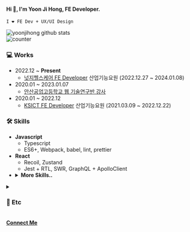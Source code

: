 #### Hi 👋, I'm Yoon Ji Hong, FE Developer. 
`I ❤️ FE Dev + UX/UI Design`



![yoonjihong github stats](https://github-readme-stats.vercel.app/api?username=yoonjihong&count_private=true&show_icons=true&theme=monokai)      
![counter](https://komarev.com/ghpvc/?username=yoonjihong)    

<!-- ### FE Developer -->


### 💻 Works
- 2022.12 ~ **Present** 
  - <a href="https://www.cashwalk.co/">넛지헬스케어 FE Developer</a> 산업기능요원 (2022.12.27 ~ 2024.01.08)
- 2020.01 ~ 2023.01.07  
  - <a href="https://jiiiihong.tistory.com/" target="_blank">안산공업고등학교 웹 기술연구반 강사</a>
- 2020.01 ~ 2022.12
  - <a href="http://ksict.com/">KSICT FE Developer</a> 산업기능요원 (2021.03.09 ~ 2022.12.22)

### 🛠 Skills
- **Javascript**
  - Typescript
  - ES6+, Webpack, babel, lint, prettier
- **React**
  - Recoil, Zustand
  - Jest + RTL, SWR, GraphQL + ApolloClient
- <details>
  <summary><b>More Skills..</b></summary>
  <ul>
    <li>Vue</li>
    <li>HTML</li>
    <li>
      CSS
      <ul>
        <li>scss, sass</li>
        <li>Styled-component, material-ui, AntD</li>
      </ul>
     </li>
     <li>PHP</li>
    <li>Mysql</li>
    <li>Flutter</li>
  </ul>
</details>

<details>
  <summary><h3>🔗 Etc</h3></summary>
  <ul>
    <li><b>Interest skills</b>
      <ul>
        <li>React</li>
        <li>Typescript</li>
        <li>Flutter</li>
        <li><b>UX/UI Design</b></li>
      </ul>
    <li><b>Hobby</b>
        <ul>
          <li>work out 🏋🏻</li>
        </ul>
    </li>
    </li>
  </ul>
</details>

<h4><a href="mailto:wmsttks@gmail.com">Connect Me</a></h4>
